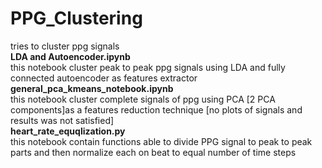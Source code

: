 # PPG_Clustering
tries to cluster ppg signals<br> 
**LDA and Autoencoder.ipynb** <br>	this notebook cluster peak to peak ppg signals using LDA and fully connected autoencoder as features extractor<br>
**general_pca_kmeans_notebook.ipynb** <br> this notebook cluster complete signals of ppg using PCA [2 PCA components]as a features reduction technique [no plots of signals and results was not satisfied]<br>
**heart_rate_equqlization.py**<br> this notebook contain functions able to divide PPG signal to peak to peak parts and then normalize each on beat to equal number of time steps
